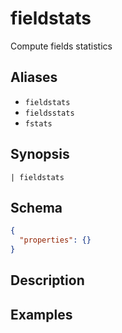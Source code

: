# fieldstats

Compute fields statistics
## Aliases

* `fieldstats`
* `fieldsstats`
* `fstats`

## Synopsis

```shell
| fieldstats 
```

## Schema

```json
{
  "properties": {}
}
```

## Description

## Examples
